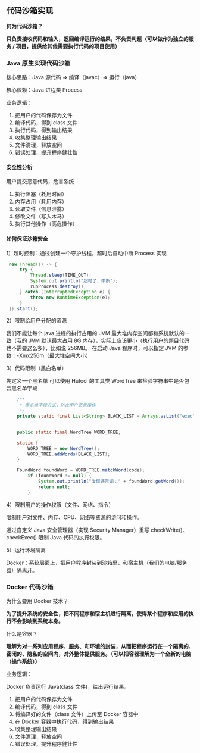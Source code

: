 ## 代码沙箱实现

**何为代码沙箱？**

**只负责接收代码和输入，返回编译运行的结果，不负责判题（可以做作为独立的服务 / 项目，提供给其他需要执行代码的项目使用）**



### Java 原生实现代码沙箱

核心思路：Java 源代码 => 编译（javac）=> 运行（java）

核心依赖：Java 进程类 Process

业务逻辑：

1. 把用户的代码保存为文件
2. 编译代码，得到 class 文件
3. 执行代码，得到输出结果
4. 收集整理输出结果
5. 文件清理，释放空间
6. 错误处理，提升程序健壮性



#### 安全性分析

用户提交恶意代码，危害系统

1. 执行阻塞（耗用时间）
2. 内存占用（耗用内存）
3. 读取文件（信息泄露）
4. 修改文件（写入木马）
5. 执行其他操作（高危操作）



#### 如何保证沙箱安全

1）超时控制：通过创建一个守护线程，超时后自动中断 Process 实现

```java
 new Thread(() -> {
     try {
         Thread.sleep(TIME_OUT);
         System.out.println("超时了，中断");
         runProcess.destroy();
     } catch (InterruptedException e) {
         throw new RuntimeException(e);
     }
 }).start();
```

2）限制给用户分配的资源

我们不能让每个 java 进程的执行占用的 JVM 最大堆内存空间都和系统默认的一致（我的 JVM 默认最大占用 8G 内存），实际上应该更小（执行用户的题目代码也不需要这么多），比如说 256MB。
在启动 Java 程序时，可以指定 JVM 的参数：-Xmx256m（最大堆空间大小）



3）代码限制（黑白名单）

先定义一个黑名单
可以使用 Hutool 的工具类 WordTree 来检验字符串中是否包含黑名单字段

```java
    /**
     * 黑名单字段方式，防止用户恶意操作
     */
    private static final List<String> BLACK_LIST = Arrays.asList("exec", "Files");


    public static final WordTree WORD_TREE;

    static {
        WORD_TREE = new WordTree();
        WORD_TREE.addWords(BLACK_LIST);
    }

	FoundWord foundWord = WORD_TREE.matchWord(code);
        if (foundWord != null) {
            System.out.println("发现违禁词：" + foundWord.getWord());
            return null;
        }

```



4）限制用户的操作权限（文件、网络、指令）

限制用户对文件、内存、CPU、网络等资源的访问和操作。

通过自定义 Java 安全管理器（实现 Security Manager）重写 checkWrite()、checkExec() 限制 Java 代码的执行权限。



5）运行环境隔离

Docker：系统层面上，把用户程序封装到沙箱里，和宿主机（我们的电脑/服务器）隔离开。





### Docker 代码沙箱

为什么要用 Docker 技术？

**为了提升系统的安全性，把不同程序和宿主机进行隔离，使得某个程序和应用的执行不会影响到系统本身。**

什么是容器？

**理解为对一系列应用程序、服务、和环境的封装，从而把程序运行在一个隔离的、密闭的、隐私的空间内，对外整体提供服务。（可以把容器理解为一个全新的电脑（操作系统））**



业务逻辑：

Docker 负责运行 Java(class 文件)，给出运行结果。

1. 把用户的代码保存为文件
2. 编译代码，得到 class 文件
3. 将编译好的文件（class 文件）上传至 Docker 容器中
4. 在 Docker 容器中执行代码，得到输出结果
5. 收集整理输出结果
6. 文件清理，释放空间
7. 错误处理，提升程序健壮性

